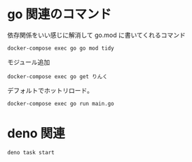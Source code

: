 # go 関連のコマンド

依存関係をいい感じに解消して go.mod に書いてくれるコマンド

```
docker-compose exec go go mod tidy
```

モジュール追加

```
docker-compose exec go get りんく
```

デフォルトでホットリロード。

```
docker-compose exec go run main.go
```

# deno 関連

```
deno task start
```
